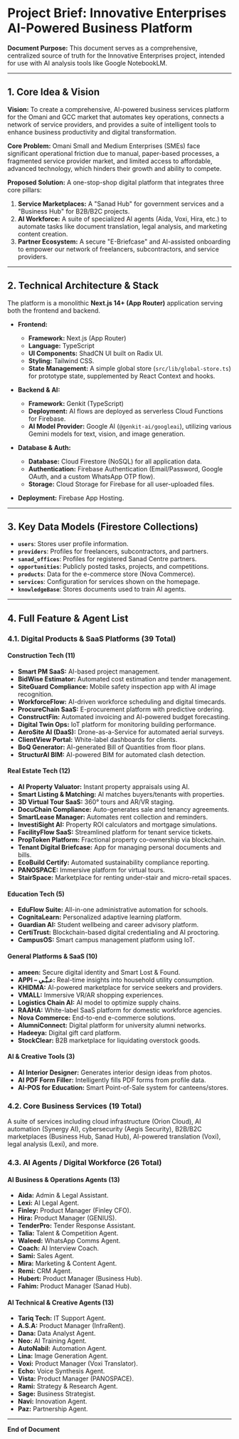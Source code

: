 # Project Brief: Innovative Enterprises AI-Powered Business Platform

**Document Purpose:** This document serves as a comprehensive, centralized source of truth for the Innovative Enterprises project, intended for use with AI analysis tools like Google NotebookLM.

---

## 1. Core Idea & Vision

**Vision:** To create a comprehensive, AI-powered business services platform for the Omani and GCC market that automates key operations, connects a network of service providers, and provides a suite of intelligent tools to enhance business productivity and digital transformation.

**Core Problem:** Omani Small and Medium Enterprises (SMEs) face significant operational friction due to manual, paper-based processes, a fragmented service provider market, and limited access to affordable, advanced technology, which hinders their growth and ability to compete.

**Proposed Solution:** A one-stop-shop digital platform that integrates three core pillars:
1.  **Service Marketplaces:** A "Sanad Hub" for government services and a "Business Hub" for B2B/B2C projects.
2.  **AI Workforce:** A suite of specialized AI agents (Aida, Voxi, Hira, etc.) to automate tasks like document translation, legal analysis, and marketing content creation.
3.  **Partner Ecosystem:** A secure "E-Briefcase" and AI-assisted onboarding to empower our network of freelancers, subcontractors, and service providers.

---

## 2. Technical Architecture & Stack

The platform is a monolithic **Next.js 14+ (App Router)** application serving both the frontend and backend.

-   **Frontend:**
    -   **Framework:** Next.js (App Router)
    -   **Language:** TypeScript
    -   **UI Components:** ShadCN UI built on Radix UI.
    -   **Styling:** Tailwind CSS.
    -   **State Management:** A simple global store (`src/lib/global-store.ts`) for prototype state, supplemented by React Context and hooks.

-   **Backend & AI:**
    -   **Framework:** Genkit (TypeScript)
    -   **Deployment:** AI flows are deployed as serverless Cloud Functions for Firebase.
    -   **AI Model Provider:** Google AI (`@genkit-ai/googleai`), utilizing various Gemini models for text, vision, and image generation.

-   **Database & Auth:**
    -   **Database:** Cloud Firestore (NoSQL) for all application data.
    -   **Authentication:** Firebase Authentication (Email/Password, Google OAuth, and a custom WhatsApp OTP flow).
    -   **Storage:** Cloud Storage for Firebase for all user-uploaded files.

-   **Deployment:** Firebase App Hosting.

---

## 3. Key Data Models (Firestore Collections)

-   **`users`**: Stores user profile information.
-   **`providers`**: Profiles for freelancers, subcontractors, and partners.
-   **`sanad_offices`**: Profiles for registered Sanad Centre partners.
-   **`opportunities`**: Publicly posted tasks, projects, and competitions.
-   **`products`**: Data for the e-commerce store (Nova Commerce).
-   **`services`**: Configuration for services shown on the homepage.
-   **`knowledgeBase`**: Stores documents used to train AI agents.

---

## 4. Full Feature & Agent List

### 4.1. Digital Products & SaaS Platforms (39 Total)

#### Construction Tech (11)
-   **Smart PM SaaS:** AI-based project management.
-   **BidWise Estimator:** Automated cost estimation and tender management.
-   **SiteGuard Compliance:** Mobile safety inspection app with AI image recognition.
-   **WorkforceFlow:** AI-driven workforce scheduling and digital timecards.
-   **ProcureChain SaaS:** E-procurement platform with predictive ordering.
-   **ConstructFin:** Automated invoicing and AI-powered budget forecasting.
-   **Digital Twin Ops:** IoT platform for monitoring building performance.
-   **AeroSite AI (DaaS):** Drone-as-a-Service for automated aerial surveys.
-   **ClientView Portal:** White-label dashboards for clients.
-   **BoQ Generator:** AI-generated Bill of Quantities from floor plans.
-   **StructurAI BIM:** AI-powered BIM for automated clash detection.

#### Real Estate Tech (12)
-   **AI Property Valuator:** Instant property appraisals using AI.
-   **Smart Listing & Matching:** AI matches buyers/tenants with properties.
-   **3D Virtual Tour SaaS:** 360° tours and AR/VR staging.
-   **DocuChain Compliance:** Auto-generates sale and tenancy agreements.
-   **SmartLease Manager:** Automates rent collection and reminders.
-   **InvestiSight AI:** Property ROI calculators and mortgage simulations.
-   **FacilityFlow SaaS:** Streamlined platform for tenant service tickets.
-   **PropToken Platform:** Fractional property co-ownership via blockchain.
-   **Tenant Digital Briefcase:** App for managing personal documents and bills.
-   **EcoBuild Certify:** Automated sustainability compliance reporting.
-   **PANOSPACE:** Immersive platform for virtual tours.
-   **StairSpace:** Marketplace for renting under-stair and micro-retail spaces.

#### Education Tech (5)
-   **EduFlow Suite:** All-in-one administrative automation for schools.
-   **CognitaLearn:** Personalized adaptive learning platform.
-   **Guardian AI:** Student wellbeing and career advisory platform.
-   **CertiTrust:** Blockchain-based digital credentialing and AI proctoring.
-   **CampusOS:** Smart campus management platform using IoT.

#### General Platforms & SaaS (10)
-   **ameen:** Secure digital identity and Smart Lost & Found.
-   **APPI – عـبِّـي:** Real-time insights into household utility consumption.
-   **KHIDMA:** AI-powered marketplace for service seekers and providers.
-   **VMALL:** Immersive VR/AR shopping experiences.
-   **Logistics Chain AI:** AI model to optimize supply chains.
-   **RAAHA:** White-label SaaS platform for domestic workforce agencies.
-   **Nova Commerce:** End-to-end e-commerce solutions.
-   **AlumniConnect:** Digital platform for university alumni networks.
-   **Hadeeya:** Digital gift card platform.
-   **StockClear:** B2B marketplace for liquidating overstock goods.


#### AI & Creative Tools (3)
-   **AI Interior Designer:** Generates interior design ideas from photos.
-   **AI PDF Form Filler:** Intelligently fills PDF forms from profile data.
-   **AI-POS for Education:** Smart Point-of-Sale system for canteens/stores.

### 4.2. Core Business Services (19 Total)
A suite of services including cloud infrastructure (Orion Cloud), AI automation (Synergy AI), cybersecurity (Aegis Security), B2B/B2C marketplaces (Business Hub, Sanad Hub), AI-powered translation (Voxi), legal analysis (Lexi), and more.

### 4.3. AI Agents / Digital Workforce (26 Total)

#### AI Business & Operations Agents (13)
-   **Aida:** Admin & Legal Assistant.
-   **Lexi:** AI Legal Agent.
-   **Finley:** Product Manager (Finley CFO).
-   **Hira:** Product Manager (GENIUS).
-   **TenderPro:** Tender Response Assistant.
-   **Talia:** Talent & Competition Agent.
-   **Waleed:** WhatsApp Comms Agent.
-   **Coach:** AI Interview Coach.
-   **Sami:** Sales Agent.
-   **Mira:** Marketing & Content Agent.
-   **Remi:** CRM Agent.
-   **Hubert:** Product Manager (Business Hub).
-   **Fahim:** Product Manager (Sanad Hub).

#### AI Technical & Creative Agents (13)
-   **Tariq Tech:** IT Support Agent.
-   **A.S.A:** Product Manager (InfraRent).
-   **Dana:** Data Analyst Agent.
-   **Neo:** AI Training Agent.
-   **AutoNabil:** Automation Agent.
-   **Lina:** Image Generation Agent.
-   **Voxi:** Product Manager (Voxi Translator).
-   **Echo:** Voice Synthesis Agent.
-   **Vista:** Product Manager (PANOSPACE).
-   **Rami:** Strategy & Research Agent.
-   **Sage:** Business Strategist.
-   **Navi:** Innovation Agent.
-   **Paz:** Partnership Agent.

---
**End of Document**
